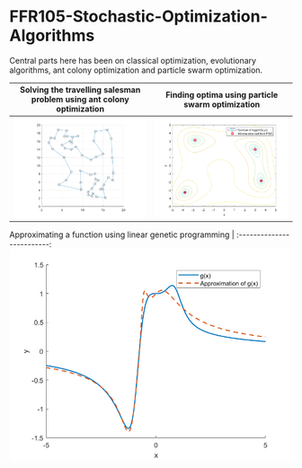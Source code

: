 # FFR105-Stochastic-Optimization-Algorithms
Central parts here has been on classical optimization, evolutionary algorithms, ant colony optimization and particle swarm optimization.

Solving the travelling salesman problem using ant colony optimization | Finding optima using particle swarm optimization |
:-------------------------:|:-------------------------:
![](https://github.com/erik-norlin/FFR105-Stochastic-Optimization-Algorithms/blob/main/Home%20work%202/Plots/BestPath.png?raw=true)  |  ![](https://github.com/erik-norlin/FFR105-Stochastic-Optimization-Algorithms/blob/main/Home%20work%202/Plots/PSO2.png?raw=true)

Approximating a function using linear genetic programming |
:-------------------------:
![](https://github.com/erik-norlin/FFR105-Stochastic-Optimization-Algorithms/blob/main/Home%20work%202/Plots/gApprox.png?raw=true)
